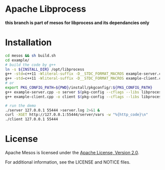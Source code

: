 # Apache Libprocess

**this branch is part of mesos for libprocess and its dependancies only**

# Installation

```sh
cd mesos && sh build.sh
cd example/
# build the code by g++ 
ln -s ${INSTALL_DIR} /opt/libprocess
g++ -std=c++11 -Wliteral-suffix -D__STDC_FORMAT_MACROS example-server.cpp -o server -I/opt/libprocess/include -I./ -L/opt/libprocess/lib -lprocess -lprotobuf -lglog -lev -larchive -lry_http_parser -lz -lrt -lpthread
g++ -std=c++11 -Wliteral-suffix -D__STDC_FORMAT_MACROS example-client.cpp -o client -I/opt/libprocess/include -I./ -L/opt/libprocess/lib -lprocess -lprotobuf -lglog -lev -larchive -lry_http_parser -lz -lrt -lpthread
# or
export PKG_CONFIG_PATH=${PWD}/install/pkgconfig/:${PKG_CONFIG_PATH}
g++ example-server.cpp -o server $(pkg-config --cflags --libs libprocess)
g++ example-client.cpp -o client $(pkg-config --cflags --libs libprocess)

# run the demo
./server 127.0.0.1 55444 >server.log 2>&1 &
curl -XGET http://127.0.0.1:55444/server/vars -w "%{http_code}\n"
./client 127.0.0.1 55444
```

# License

Apache Mesos is licensed under the [Apache License, Version 2.0](http://www.apache.org/licenses/LICENSE-2.0).

For additional information, see the LICENSE and NOTICE files.
